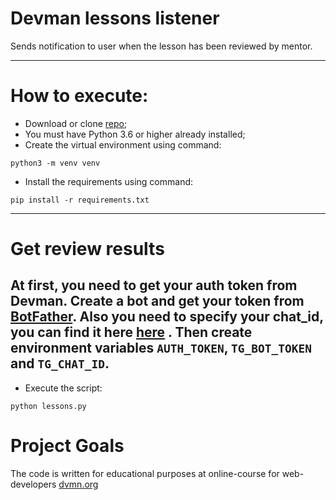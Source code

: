 # Devman lessons listener

Sends notification to user when the lesson has been reviewed by mentor.

---

# How to execute:

- Download or clone <a href="https://github.com/Ash2803/devman-bot" target="_blank">repo</a>;
- You must have Python 3.6 or higher already installed;
- Create the virtual environment using command:

```
python3 -m venv venv
```

- Install the requirements using command:

```
pip install -r requirements.txt
```

---

# Get review results

At first, you need to get your auth token from Devman. Create a bot and get your token
from <a href="https://telegram.me/BotFather" target="_blank">BotFather</a>.
Also you need to specify your chat_id, you can find it here
<a href="https://telegram.me/userinfobot" target="_blank">here</a> .
Then create environment variables `AUTH_TOKEN`, `TG_BOT_TOKEN` and `TG_CHAT_ID`.
---

- Execute the script:

```
python lessons.py
```

# Project Goals

The code is written for educational purposes at online-course for web-developers [dvmn.org](https://dvmn.org/)